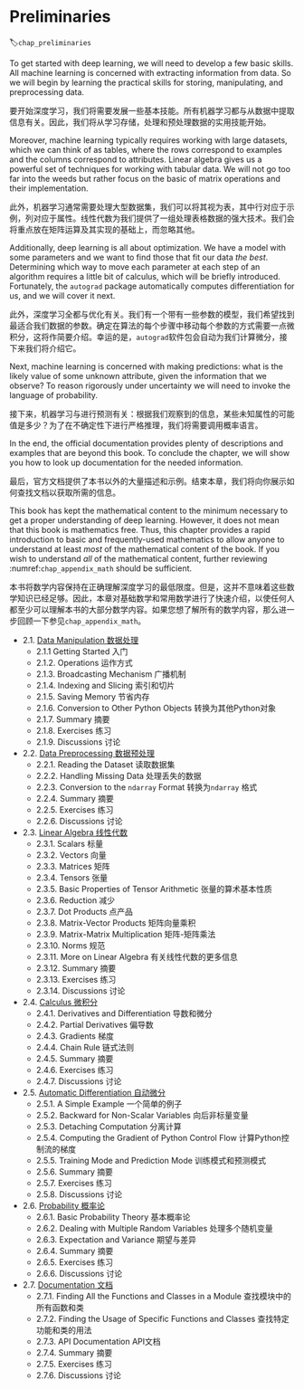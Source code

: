 #  Preliminaries
:label:`chap_preliminaries`

To get started with deep learning, we will need to develop a few basic skills. All machine learning is concerned with extracting information from data. So we will begin by learning the practical skills for storing, manipulating, and preprocessing data.

要开始深度学习，我们将需要发展一些基本技能。所有机器学习都与从数据中提取信息有关。因此，我们将从学习存储，处理和预处理数据的实用技能开始。

Moreover, machine learning typically requires working with large datasets, which we can think of as tables, where the rows correspond to examples and the columns correspond to attributes. Linear algebra gives us a powerful set of techniques for working with tabular data. We will not go too far into the weeds but rather focus on the basic of matrix operations and their implementation.

此外，机器学习通常需要处理大型数据集，我们可以将其视为表，其中行对应于示例，列对应于属性。线性代数为我们提供了一组处理表格数据的强大技术。我们会将重点放在矩阵运算及其实现的基础上，而忽略其他。

Additionally, deep learning is all about optimization. We have a model with some parameters and we want to find those that fit our data *the best*. Determining which way to move each parameter at each step of an algorithm requires a little bit of calculus, which will be briefly introduced. Fortunately, the `autograd` package automatically computes differentiation for us, and we will cover it next.

此外，深度学习全都与优化有关。我们有一个带有一些参数的模型，我们希望找到最适合我们数据的参数。确定在算法的每个步骤中移动每个参数的方式需要一点微积分，这将作简要介绍。幸运的是，`autograd`软件包会自动为我们计算微分，接下来我们将介绍它。

Next, machine learning is concerned with making predictions: what is the likely value of some unknown attribute, given the information that we observe? To reason rigorously under uncertainty we will need to invoke the language of probability.

接下来，机器学习与进行预测有关：根据我们观察到的信息，某些未知属性的可能值是多少？为了在不确定性下进行严格推理，我们将需要调用概率语言。

In the end, the official documentation provides plenty of descriptions and examples that are beyond this book. To conclude the chapter, we will show you how to look up documentation for the needed information.

最后，官方文档提供了本书以外的大量描述和示例。结束本章，我们将向你展示如何查找文档以获取所需的信息。

This book has kept the mathematical content to the minimum necessary to get a proper understanding of deep learning. However, it does not mean that this book is mathematics free. Thus, this chapter provides a rapid introduction to basic and frequently-used mathematics to allow anyone to understand at least *most* of the mathematical content of the book. If you wish to understand *all* of the mathematical content, further reviewing :numref:`chap_appendix_math` should be sufficient.

本书将数学内容保持在正确理解深度学习的最低限度。但是，这并不意味着这些数学知识已经足够。因此，本章对基础数学和常用数学进行了快速介绍，以使任何人都至少可以理解本书的大部分数学内容。如果您想了解所有的数学内容，那么进一步回顾一下参见`chap_appendix_math`。

- 2.1. [Data Manipulation 数据处理](./ndarray_en_zh.md)
  - 2.1.1 Getting Started 入门
  - 2.1.2. Operations 运作方式
  - 2.1.3. Broadcasting Mechanism 广播机制
  - 2.1.4. Indexing and Slicing 索引和切片
  - 2.1.5. Saving Memory 节省内存
  - 2.1.6. Conversion to Other Python Objects 转换为其他Python对象
  - 2.1.7. Summary 摘要
  - 2.1.8. Exercises 练习
  - 2.1.9. Discussions 讨论
- 2.2. [Data Preprocessing 数据预处理](./pandas_en_zh.md)
  - 2.2.1. Reading the Dataset 读取数据集
  - 2.2.2. Handling Missing Data 处理丢失的数据
  - 2.2.3. Conversion to the `ndarray` Format 转换为`ndarray` 格式
  - 2.2.4. Summary 摘要
  - 2.2.5. Exercises 练习
  - 2.2.6. Discussions 讨论
- 2.3. [Linear Algebra 线性代数](./linear-algebra_en_zh.md)
  - 2.3.1. Scalars 标量
  - 2.3.2. Vectors 向量
  - 2.3.3. Matrices 矩阵
  - 2.3.4. Tensors 张量
  - 2.3.5. Basic Properties of Tensor Arithmetic 张量的算术基本性质
  - 2.3.6. Reduction 减少
  - 2.3.7. Dot Products 点产品
  - 2.3.8. Matrix-Vector Products 矩阵向量乘积
  - 2.3.9. Matrix-Matrix Multiplication 矩阵-矩阵乘法
  - 2.3.10. Norms 规范
  - 2.3.11. More on Linear Algebra 有关线性代数的更多信息
  - 2.3.12. Summary 摘要
  - 2.3.13. Exercises 练习
  - 2.3.14. Discussions 讨论
- 2.4. [Calculus 微积分](./calculus_en_zh.md)
  - 2.4.1. Derivatives and Differentiation 导数和微分
  - 2.4.2. Partial Derivatives 偏导数
  - 2.4.3. Gradients 梯度
  - 2.4.4. Chain Rule 链式法则
  - 2.4.5. Summary 摘要
  - 2.4.6. Exercises 练习
  - 2.4.7. Discussions 讨论
- 2.5. [Automatic Differentiation 自动微分](./autograd_en_zh.md)
  - 2.5.1. A Simple Example 一个简单的例子
  - 2.5.2. Backward for Non-Scalar Variables 向后非标量变量
  - 2.5.3. Detaching Computation  分离计算
  - 2.5.4. Computing the Gradient of Python Control Flow 计算Python控制流的梯度
  - 2.5.5. Training Mode and Prediction Mode  训练模式和预测模式
  - 2.5.6. Summary  摘要
  - 2.5.7. Exercises 练习
  - 2.5.8. Discussions 讨论
- 2.6. [Probability 概率论](./probability_en_zh.md)
  - 2.6.1. Basic Probability Theory 基本概率论
  - 2.6.2. Dealing with Multiple Random Variables  处理多个随机变量
  - 2.6.3. Expectation and Variance 期望与差异
  - 2.6.4. Summary 摘要
  - 2.6.5. Exercises 练习
  - 2.6.6. Discussions 讨论
- 2.7. [Documentation 文档](./lookup-api_en_zh.md)
  - 2.7.1. Finding All the Functions and Classes in a Module  查找模块中的所有函数和类
  - 2.7.2. Finding the Usage of Specific Functions and Classes  查找特定功能和类的用法
  - 2.7.3. API Documentation  API文档
  - 2.7.4. Summary 摘要
  - 2.7.5. Exercises 练习
  - 2.7.6. Discussions 讨论